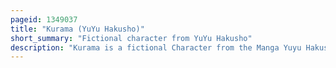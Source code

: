 ```yaml
---
pageid: 1349037
title: "Kurama (YuYu Hakusho)"
short_summary: "Fictional character from YuYu Hakusho"
description: "Kurama is a fictional Character from the Manga Yuyu Hakusho by Yoshihiro Togashi. A Fox Demon Reborn as the human Shuichi Minamino in modern Life, he is introduced as a Thief who stole a supernatural Mirror to save his dying Mother from Death. Although Kurama is initially portrayed as a Villain, he becomes a supporting Character to aid the Protagonist Yusuke Urameshi in the next Arc. Across his Fights are revealed Events from his past Life as a Demon, into which he becomes able to transform for a limited Time. The Character has also appeared in the anime Adaptation, the two Movies, and other related Works."
---
```

